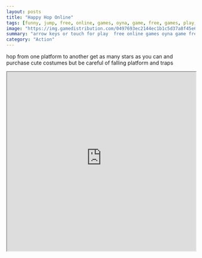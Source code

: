 ```yaml
---
layout: posts
title: "Happy Hop Online"
tags: [funny, jump, free, online, games, oyna, game, free, games, play, play, games]
image: "https://img.gamedistribution.com/0497693ec2144ec1b1c5d37a8f45e65e-512x384.jpeg"
summary: "arrow keys or touch for play  free online games oyna game free games play play games"
category: "Action"
---
```


hop from one platform to another get as many stars as you can and purchase cute costumes but be careful of falling platform and traps

<iframe width="100%" height="480px;" src="https://html5.gamedistribution.com/0497693ec2144ec1b1c5d37a8f45e65e/"></iframe>